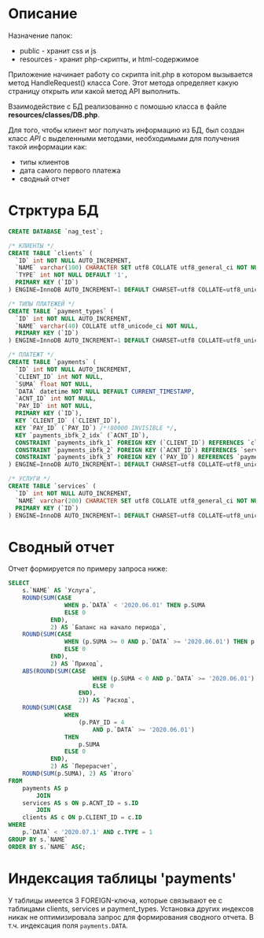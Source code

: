 # Описание
Назначение папок:
* public - хранит css и js
* resources - хранит php-скрипты, и html-содержимое

Приложение начинает работу со скрипта init.php в котором вызывается метод HandleRequest() класса Core. Этот метода определяет какую страницу открыть или какой метод API выполнить.

Взаимодействие с БД реализованно с помошью класса в файле __resources/classes/DB.php__. 

Для того, чтобы клиент мог получать информацию из БД, был создан класс _API_ с выделенными методами, необходимыми для получения такой информации как:
* типы клиентов
* дата самого первого платежа 
* сводный отчет


# Стрктура БД

```sql
CREATE DATABASE `nag_test`;

/* КЛИЕНТЫ */
CREATE TABLE `clients` (
  `ID` int NOT NULL AUTO_INCREMENT,
  `NAME` varchar(100) CHARACTER SET utf8 COLLATE utf8_general_ci NOT NULL,
  `TYPE` int NOT NULL DEFAULT '1',
  PRIMARY KEY (`ID`)
) ENGINE=InnoDB AUTO_INCREMENT=1 DEFAULT CHARSET=utf8 COLLATE=utf8_unicode_ci;

/* ТИПЫ ПЛАТЕЖЕЙ */
CREATE TABLE `payment_types` (
  `ID` int NOT NULL AUTO_INCREMENT,
  `NAME` varchar(40) COLLATE utf8_unicode_ci NOT NULL,
  PRIMARY KEY (`ID`)
) ENGINE=InnoDB AUTO_INCREMENT=1 DEFAULT CHARSET=utf8 COLLATE=utf8_unicode_ci;

/* ПЛАТЕЖТ */
CREATE TABLE `payments` (
  `ID` int NOT NULL AUTO_INCREMENT,
  `CLIENT_ID` int NOT NULL,
  `SUMA` float NOT NULL,
  `DATA` datetime NOT NULL DEFAULT CURRENT_TIMESTAMP,
  `ACNT_ID` int NOT NULL,
  `PAY_ID` int NOT NULL,
  PRIMARY KEY (`ID`),
  KEY `CLIENT_ID` (`CLIENT_ID`),
  KEY `PAY_ID` (`PAY_ID`) /*!80000 INVISIBLE */,
  KEY `payments_ibfk_2_idx` (`ACNT_ID`),
  CONSTRAINT `payments_ibfk_1` FOREIGN KEY (`CLIENT_ID`) REFERENCES `clients` (`ID`),
  CONSTRAINT `payments_ibfk_2` FOREIGN KEY (`ACNT_ID`) REFERENCES `services` (`ID`),
  CONSTRAINT `payments_ibfk_3` FOREIGN KEY (`PAY_ID`) REFERENCES `payment_types` (`ID`)
) ENGINE=InnoDB AUTO_INCREMENT=1 DEFAULT CHARSET=utf8 COLLATE=utf8_unicode_ci;

/* УСЛУГИ */
CREATE TABLE `services` (
  `ID` int NOT NULL AUTO_INCREMENT,
  `NAME` varchar(200) CHARACTER SET utf8 COLLATE utf8_general_ci NOT NULL,
  PRIMARY KEY (`ID`)
) ENGINE=InnoDB AUTO_INCREMENT=1 DEFAULT CHARSET=utf8 COLLATE=utf8_unicode_ci;
```


# Сводный отчет

Отчет формируется по примеру запроса ниже:
```sql
SELECT 
    s.`NAME` AS `Услуга`,
    ROUND(SUM(CASE
                WHEN p.`DATA` < '2020.06.01' THEN p.SUMA
                ELSE 0
            END),
            2) AS `Баланс на начало периода`,
    ROUND(SUM(CASE
                WHEN (p.SUMA >= 0 AND p.`DATA` >= '2020.06.01') THEN p.SUMA
                ELSE 0
            END),
            2) AS `Приход`,
    ABS(ROUND(SUM(CASE
                        WHEN (p.SUMA < 0 AND p.`DATA` >= '2020.06.01') THEN p.SUMA
                        ELSE 0
                    END),
                    2)) AS `Расход`,
    ROUND(SUM(CASE
                WHEN
                    (p.PAY_ID = 4
                        AND p.`DATA` >= '2020.06.01')
                THEN
                    p.SUMA
                ELSE 0
            END),
            2) AS `Перерасчет`,
    ROUND(SUM(p.SUMA), 2) AS `Итого`
FROM
    payments AS p
        JOIN
    services AS s ON p.ACNT_ID = s.ID
        JOIN
    clients AS c ON p.CLIENT_ID = c.ID
WHERE
    p.`DATA` < '2020.07.1' AND c.TYPE = 1
GROUP BY s.`NAME`
ORDER BY s.`NAME` ASC;
```


# Индексация таблицы 'payments'

У таблицы имеется 3 FOREIGN-ключа, которые связывают ее с таблицами clients, services и payment_types. Установка других индексов никак не оптимизировала запрос для формирования сводного отчета. В т.ч. индексация поля `payments.DATA`.